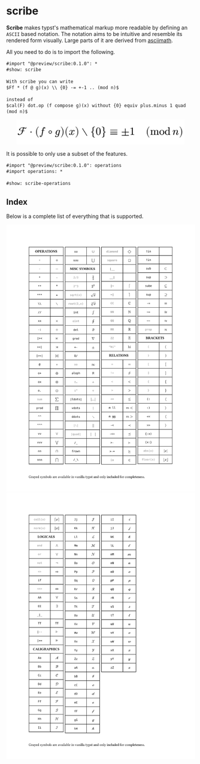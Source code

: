 # scribe

**Scribe** makes typst's mathematical markup more readable by defining an `ASCII` based notation.
The notation aims to be intuitive and resemble its rendered form visually. 
Large parts of it are derived from [asciimath](http://asciimath.org). 

All you need to do is to import the following.
```typst
#import "@preview/scribe:0.1.0": *
#show: scribe

With scribe you can write 
$Ff * (f @ g)(x) \\ {0} -= +-1 .. (mod n)$

instead of
$cal(F) dot.op (f compose g)(x) without {0} equiv plus.minus 1 quad (mod n)$
```
<div align="center">
  <img src="./assets/minimal.png" width="450" />
</div>

It is possible to only use a subset of the features.
```typst
#import "@preview/scribe:0.1.0": operations
#import operations: *

#show: scribe-operations
```

## Index
Below is a complete list of everything that is supported.
<div align="center">
  <img src="./assets/full1.svg" />
  <img src="./assets/full2.svg" />
</div>

